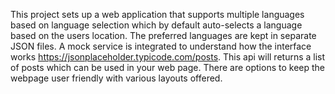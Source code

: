 This project sets up a web application that supports multiple languages based on language selection which by default auto-selects a language based on the users location. 
The preferred languages are kept in separate JSON files. A mock service is integrated to understand how the interface works  https://jsonplaceholder.typicode.com/posts. 
This api will returns a list of posts which can be used in your web page. There are options to keep the webpage user friendly with various layouts offered. 
